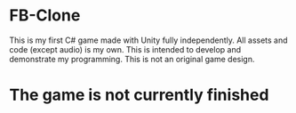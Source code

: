 # FB-Clone
 
This is my first C# game made with Unity fully independently. All assets and code (except audio) is my own. 
This is intended to develop and demonstrate my programming.
This is not an original game design.

# The game is not currently finished
